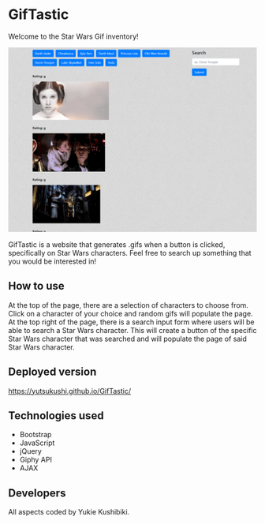 # GifTastic

Welcome to the Star Wars Gif inventory!

![GifTastic website](assets/images/giftastic.png)

GifTastic is a website that generates .gifs when a button is clicked, specifically on Star Wars characters. Feel free to search up something that you would be interested in! 

## How to use
At the top of the page, there are a selection of characters to choose from. Click on a character of your choice and random gifs will populate the page.
At the top right of the page, there is a search input form where users will be able to search a Star Wars character. This will create a button of the specific Star Wars character that was searched and will populate the page of said Star Wars character.

## Deployed version

https://yutsukushi.github.io/GifTastic/

## Technologies used

* Bootstrap
* JavaScript
* jQuery
* Giphy API
* AJAX

## Developers

All aspects coded by Yukie Kushibiki.
